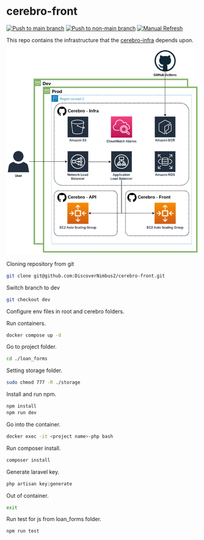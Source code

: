 # cerebro-front

[![Push to main branch](https://github.com/DiscoverNimbus2/cerebro-front/actions/workflows/cd.yml/badge.svg)](https://github.com/DiscoverNimbus2/cerebro-front/actions/workflows/cd.yml)
[![Push to non-main branch](https://github.com/DiscoverNimbus2/cerebro-front/actions/workflows/ci.yml/badge.svg)](https://github.com/DiscoverNimbus2/cerebro-front/actions/workflows/ci.yml)
[![Manual Refresh](https://github.com/DiscoverNimbus2/cerebro-front/actions/workflows/instance_refresh.yml/badge.svg)](https://github.com/DiscoverNimbus2/cerebro-front/actions/workflows/instance_refresh.yml)

This repo contains the infrastructure that the [cerebro-infra](https://github.com/DiscoverNimbus2/cerebro-infra) depends upon.

![image](Diagram.png)

Cloning repository from git

```sh
git clone git@github.com:DiscoverNimbus2/cerebro-front.git
```

Switch branch to dev

```sh
git checkout dev
```

Configure env files in root and cerebro folders.

Run containers.

```sh
docker compose up -d
```

Go to project folder.

```sh
cd ./loan_forms
```

Setting storage folder.

```sh
sudo chmod 777 -R ./storage
```

Install and run npm.

```sh
npm install
npm run dev
```

Go into the container.

```sh
docker exec -it <project name>-php bash
```

Run composer install.

```sh
composer install
```

Generate laravel key.

```sh
php artisan key:generate
```

Out of container.

```sh
exit
```

Run test for js from loan_forms folder.

```sh
npm run test
```
